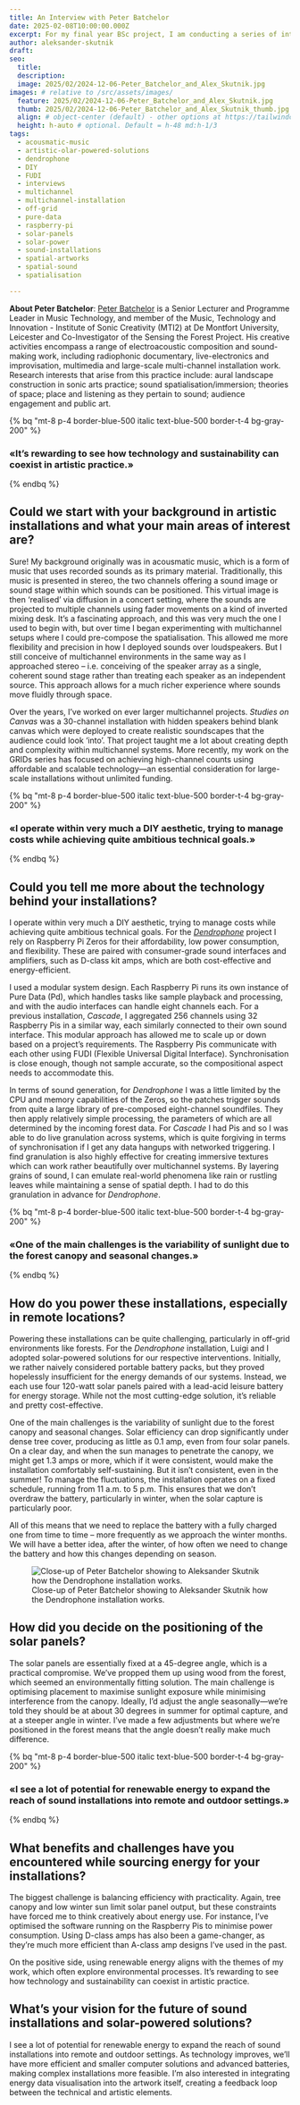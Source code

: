 ```yaml
---
title: An Interview with Peter Batchelor
date: 2025-02-08T10:00:00.000Z
excerpt: For my final year BSc project, I am conducting a series of interviews with artists who work with solar-powered solutions. Peter Batchelor is the creator of Dendrophone, a sound installation currently exhibited at the Alice Holt Forest that transforms environmental data from the forest into an auditory experience.
author: aleksander-skutnik
draft:
seo:
  title:
  description:
  image: 2025/02/2024-12-06-Peter_Batchelor_and_Alex_Skutnik.jpg
images: # relative to /src/assets/images/
  feature: 2025/02/2024-12-06-Peter_Batchelor_and_Alex_Skutnik.jpg
  thumb: 2025/02/2024-12-06-Peter_Batchelor_and_Alex_Skutnik_thumb.jpg
  align: # object-center (default) - other options at https://tailwindcss.com/docs/object-position
  height: h-auto # optional. Default = h-48 md:h-1/3
tags:
  - acousmatic-music
  - artistic-olar-powered-solutions  
  - dendrophone
  - DIY
  - FUDI
  - interviews
  - multichannel
  - multichannel-installation
  - off-grid
  - pure-data
  - raspberry-pi
  - solar-panels
  - solar-power
  - sound-installations
  - spatial-artworks
  - spatial-sound
  - spatialisation

---
```


**About Peter Batchelor**: [Peter Batchelor](https://peterb.dmu.ac.uk/) is a Senior Lecturer and Programme Leader in Music Technology, and member of the Music, Technology and Innovation - Institute of Sonic Creativity (MTI2) at De Montfort University, Leicester and Co-Investigator of the Sensing the Forest Project. His creative activities encompass a range of electroacoustic composition and sound-making work, including radiophonic documentary, live-electronics and improvisation, multimedia and large-scale multi-channel installation work. Research interests that arise from this practice include: aural landscape construction in sonic arts practice; sound spatialisation/immersion; theories of space; place and listening as they pertain to sound; audience engagement and public art.

{% bq "mt-8 p-4 border-blue-500 italic text-blue-500 border-t-4 bg-gray-200" %}
<h3>«It’s rewarding to see how technology and sustainability can coexist in artistic practice.»</h3>
{% endbq %}

## Could we start with your background in artistic installations and what your main areas of interest are?

Sure! My background originally was in acousmatic music, which is a form of music that uses recorded sounds as its primary material. Traditionally, this music is presented in stereo, the two channels offering a sound image or sound stage within which sounds can be positioned.  This virtual image is then ‘realised’ via diffusion in a concert setting, where the sounds are projected to multiple channels using fader movements on a kind of inverted mixing desk. It’s a fascinating approach, and this was very much the one I used to begin with, but over time I began experimenting with multichannel setups where I could pre-compose the spatialisation. This allowed me more flexibility and precision in how I deployed sounds over loudspeakers. But I still conceive of multichannel environments in the same way as I approached stereo – i.e. conceiving of the speaker array as a single, coherent sound stage rather than treating each speaker as an independent source. This approach allows for a much richer experience where sounds move fluidly through space.

Over the years, I’ve worked on ever larger multichannel projects. *Studies on Canvas* was a 30-channel installation with hidden speakers behind blank canvas which were deployed to create realistic soundscapes that the audience could look ‘into’. That project taught me a lot about creating depth and complexity within multichannel systems. More recently, my work on the GRIDs series has focused on achieving high-channel counts using affordable and scalable technology—an essential consideration for large-scale installations without unlimited funding.

{% bq "mt-8 p-4 border-blue-500 italic text-blue-500 border-t-4 bg-gray-200" %}
<h3>«I operate within very much a DIY aesthetic, trying to manage costs while achieving quite ambitious technical goals.»</h3>
{% endbq %}

## Could you tell me more about the technology behind your installations?

I operate within very much a DIY aesthetic, trying to manage costs while achieving quite ambitious technical goals. For the *[Dendrophone](/exhibition/your-sonic-forest-dendrophone-peter-batchelor/)* project I rely on Raspberry Pi Zeros for their affordability, low power consumption, and flexibility. These are paired with consumer-grade sound interfaces and amplifiers, such as D-class kit amps, which are both cost-effective and energy-efficient.

I used a modular system design. Each Raspberry Pi runs its own instance of Pure Data (Pd), which handles tasks like sample playback and processing, and with the audio interfaces can handle eight channels each. For a previous installation, *Cascade*, I aggregated 256 channels using 32 Raspberry Pis in a similar way, each similarly connected to their own sound interface. This modular approach has allowed me to scale up or down based on a project’s requirements. The Raspberry Pis communicate with each other using FUDI (Flexible Universal Digital Interface). Synchronisation is close enough, though not sample accurate, so the compositional aspect needs to accommodate this.

In terms of sound generation, for *Dendrophone* I was a little limited by the CPU and memory capabilities of the Zeros, so the patches trigger sounds from quite a large library of pre-composed eight-channel soundfiles. They then apply relatively simple processing, the parameters of which are all determined by the incoming forest data. For *Cascade* I had Pis and so I was able to do live granulation across systems, which is quite forgiving in terms of synchronisation if I get any data hangups with networked triggering. I find granulation is also highly effective for creating immersive textures which can work rather beautifully over multichannel systems. By layering grains of sound, I can emulate real-world phenomena like rain or rustling leaves while maintaining a sense of spatial depth. I had to do this granulation in advance for *Dendrophone*.

{% bq "mt-8 p-4 border-blue-500 italic text-blue-500 border-t-4 bg-gray-200" %}
<h3>«One of the main challenges is the variability of sunlight due to the forest canopy and seasonal changes.»</h3>
{% endbq %}

## How do you power these installations, especially in remote locations?

Powering these installations can be quite challenging, particularly in off-grid environments like forests. For the *Dendrophone* installation, Luigi and I adopted solar-powered solutions for our respective interventions. Initially, we rather naively considered portable battery packs, but they proved hopelessly insufficient for the energy demands of our systems. Instead, we each use four 120-watt solar panels paired with a lead-acid leisure battery for energy storage. While not the most cutting-edge solution, it’s reliable and pretty cost-effective.

One of the main challenges is the variability of sunlight due to the forest canopy and seasonal changes. Solar efficiency can drop significantly under dense tree cover, producing as little as 0.1 amp, even from four solar panels. On a clear day, and when the sun manages to penetrate the canopy, we might get 1.3 amps or more, which if it were consistent, would make the installation comfortably self-sustaining. But it isn’t consistent, even in the summer! To manage the fluctuations, the installation operates on a fixed schedule, running from 11 a.m. to 5 p.m. This ensures that we don’t overdraw the battery, particularly in winter, when the solar capture is particularly poor.

All of this means that we need to replace the battery with a fully charged one from time to time – more frequently as we approach the winter months. We will have a better idea, after the winter, of how often we need to change the battery and how this changes depending on season.

<div class="flex justify-center items-center">
<figure>
<img class="mt-4 mb-4" src="/assets/images/2025/02/2024-12-06-Peter_Batchelor_and_Alex_Skutnik_closeup.jpg" alt="Close-up of Peter Batchelor showing to Aleksander Skutnik how the Dendrophone installation works.">
<figcaption>Close-up of Peter Batchelor showing to Aleksander Skutnik how the Dendrophone installation works.</figcaption>
</figure>
</div>

## How did you decide on the positioning of the solar panels?

The solar panels are essentially fixed at a 45-degree angle, which is a practical compromise.  We’ve propped them up using wood from the forest, which seemed an environmentally fitting solution. The main challenge is optimising placement to maximise sunlight exposure while minimising interference from the canopy. Ideally, I’d adjust the angle seasonally—we’re told they should be at about 30 degrees in summer for optimal capture, and at a steeper angle in winter. I’ve made a few adjustments but where we’re positioned in the forest means that the angle doesn’t really make much difference.

{% bq "mt-8 p-4 border-blue-500 italic text-blue-500 border-t-4 bg-gray-200" %}
<h3>«I see a lot of potential for renewable energy to expand the reach of sound installations into remote and outdoor settings.»</h3>
{% endbq %}

## What benefits and challenges have you encountered while sourcing energy for your installations?

The biggest challenge is balancing efficiency with practicality. Again, tree canopy and low winter sun limit solar panel output, but these constraints have forced me to think creatively about energy use. For instance, I’ve optimised the software running on the Raspberry Pis to minimise power consumption. Using D-class amps has also been a game-changer, as they’re much more efficient than A-class amp designs I’ve used in the past.

On the positive side, using renewable energy aligns with the themes of my work, which often explore environmental processes. It’s rewarding to see how technology and sustainability can coexist in artistic practice.

## What’s your vision for the future of sound installations and solar-powered solutions?

I see a lot of potential for renewable energy to expand the reach of sound installations into remote and outdoor settings. As technology improves, we’ll have more efficient and smaller computer solutions and advanced batteries, making complex installations more feasible. I’m also interested in integrating energy data visualisation into the artwork itself, creating a feedback loop between the technical and artistic elements.
